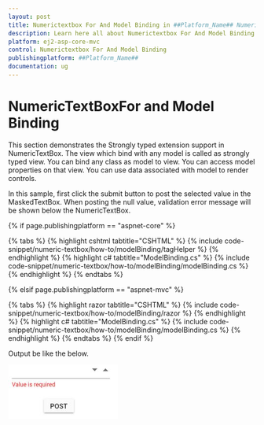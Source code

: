 ```yaml
---
layout: post
title: Numerictextbox For And Model Binding in ##Platform_Name## Numerictextbox Component
description: Learn here all about Numerictextbox For And Model Binding in Syncfusion ##Platform_Name## Numerictextbox component and more.
platform: ej2-asp-core-mvc
control: Numerictextbox For And Model Binding
publishingplatform: ##Platform_Name##
documentation: ug
---
```


# NumericTextBoxFor and Model Binding

This section demonstrates the Strongly typed extension support in NumericTextBox. The view which bind with any model is called as
strongly typed view. You can bind any class as model to view.
You can access model properties on that view. You can use data associated with model to render controls.

In this sample, first click the submit button to post the selected value in the MaskedTextBox. When posting the null value,
validation error message will be shown below the NumericTextBox.

{% if page.publishingplatform == "aspnet-core" %}

{% tabs %}
{% highlight cshtml tabtitle="CSHTML" %}
{% include code-snippet/numeric-textbox/how-to/modelBinding/tagHelper %}
{% endhighlight %}
{% highlight c# tabtitle="ModelBinding.cs" %}
{% include code-snippet/numeric-textbox/how-to/modelBinding/modelBinding.cs %}
{% endhighlight %}
{% endtabs %}

{% elsif page.publishingplatform == "aspnet-mvc" %}

{% tabs %}
{% highlight razor tabtitle="CSHTML" %}
{% include code-snippet/numeric-textbox/how-to/modelBinding/razor %}
{% endhighlight %}
{% highlight c# tabtitle="ModelBinding.cs" %}
{% include code-snippet/numeric-textbox/how-to/modelBinding/modelBinding.cs %}
{% endhighlight %}
{% endtabs %}
{% endif %}



Output be like the below.

![NumericTextBox Sample](../images/modelbinding.png)